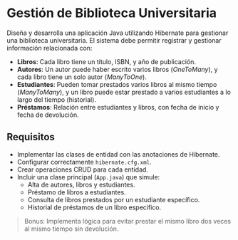 # Gestión de Biblioteca Universitaria

Diseña y desarrolla una aplicación Java utilizando Hibernate para gestionar una biblioteca universitaria. El sistema debe permitir registrar y gestionar información relacionada con:

- **Libros**: Cada libro tiene un título, ISBN, y año de publicación.  
- **Autores**: Un autor puede haber escrito varios libros (*OneToMany*), y cada libro tiene un solo autor (*ManyToOne*).  
- **Estudiantes**: Pueden tomar prestados varios libros al mismo tiempo (*ManyToMany*), y un libro puede estar prestado a varios estudiantes a lo largo del tiempo (historial).  
- **Préstamos**: Relación entre estudiantes y libros, con fecha de inicio y fecha de devolución.

## Requisitos

- Implementar las clases de entidad con las anotaciones de Hibernate.
- Configurar correctamente `hibernate.cfg.xml`.
- Crear operaciones CRUD para cada entidad.
- Incluir una clase principal (`App.java`) que simule:
  - Alta de autores, libros y estudiantes.
  - Préstamo de libros a estudiantes.
  - Consulta de libros prestados por un estudiante específico.
  - Historial de préstamos de un libro específico.

> Bonus: Implementa lógica para evitar prestar el mismo libro dos veces al mismo tiempo sin devolución.

